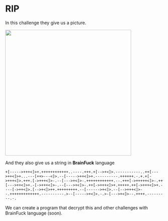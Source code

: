 # RIP
In this challenge they give us a picture.

<img src="https://github.com/jntxJ/CTF_s/blob/master/2018/RITSEC2018/misc/RIP/RIP.png" data-canonical-src="https://github.com/jntxJ/CTF_s/blob/master/2018/RITSEC2018/misc/RIP/RIP.png" width="400" height="400" />

And they also give us a string in **BrainFuck** language

`+[----->+++<]>+.++++++++++++..----.+++.+[-->+<]>.-----------..++[--->++<]>+...---[++>---<]>.--[----->++<]>+.----------.++++++.-.+.+[-  >+++<]>.+++.[->+++<]>-.--[--->+<]>-.++++++++++++.--.+++[->+++++<]>-.++[--->++<]>+.-[->+++<]>-.--[--->+<]>-.++[->+++<]>+.+++++.++[->+++<]>+.----[->++<]>.[-->+<]>++.+++++++++.--[------>+<]>.--[-->+++<]>--.+++++++++++++.----------.>--[----->+<]>.-.>-[--->+<]>--.++++.---------.-.`

We can create a program that decrypt this and other challenges with BrainFuck language (soon). 
